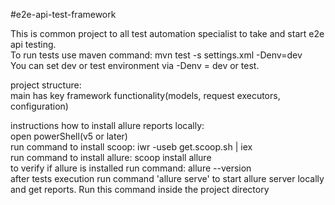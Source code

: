 #e2e-api-test-framework

This is common project to all test automation specialist to take and start e2e api testing. <br>
To run tests use maven command: mvn test -s settings.xml -Denv=dev <br>
You can set dev or test environment via -Denv = dev or test. <br>

project structure: <br>
main has key framework functionality(models, request executors, configuration) <br>

instructions how to install allure reports locally: <br>
open powerShell(v5 or later) <br>
run command to install scoop: iwr -useb get.scoop.sh | iex <br>
run command to install allure: scoop install allure <br>
to verify if allure is installed run command: allure --version <br> 
after tests execution run command 'allure serve' to start allure server locally and get reports. Run this command inside the project directory